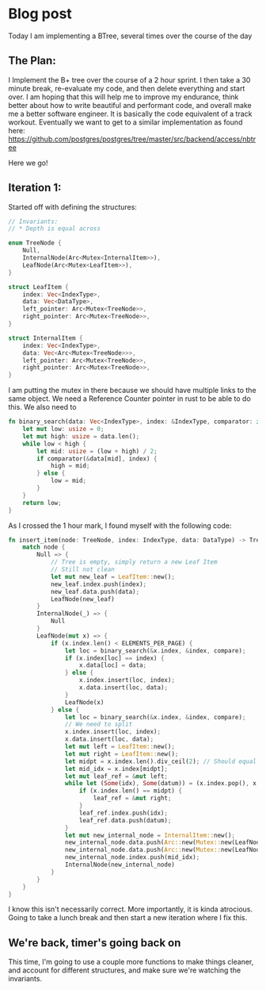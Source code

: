 # Blog post

Today I am implementing a BTree, several times over the course of the day

## The Plan:
I Implement the B+ tree over the course of a 2 hour sprint. 
I then take a 30 minute break, re-evaluate my code, and then
delete everything and start over. 
I am hoping that this will help me to improve my endurance,
think better about how to write beautiful and performant code,
and overall make me a better software engineer. It is basically
the code equivalent of a track workout. Eventually we want to
get to a similar implementation as found here: 
https://github.com/postgres/postgres/tree/master/src/backend/access/nbtree

Here we go!

## Iteration 1:
Started off with defining the structures:
```rust
// Invariants:
// * Depth is equal across

enum TreeNode {
    Null,
    InternalNode(Arc<Mutex<InternalItem>>),
    LeafNode(Arc<Mutex<LeafItem>>),
}

struct LeafItem {
    index: Vec<IndexType>,
    data: Vec<DataType>,
    left_pointer: Arc<Mutex<TreeNode>>,
    right_pointer: Arc<Mutex<TreeNode>>,
}

struct InternalItem {
    index: Vec<IndexType>,
    data: Vec<Arc<Mutex<TreeNode>>>,
    left_pointer: Arc<Mutex<TreeNode>>,
    right_pointer: Arc<Mutex<TreeNode>>,
}

```
I am putting the mutex in there because we should have multiple links to the same object. 
We need a Reference Counter pointer in rust to be able to do this. We also need
to 

```rust
fn binary_search(data: Vec<IndexType>, index: &IndexType, comparator: impl Fn(&IndexType, &IndexType) -> bool) -> usize {
    let mut low: usize = 0;
    let mut high: usize = data.len();
    while low < high {
        let mid: usize = (low + high) / 2;
        if comparator(&data[mid], index) {
            high = mid;
        } else { 
            low = mid;
        }
    }
    return low;
}

```
As I crossed the 1 hour mark, I found myself with the following code:
```rust
fn insert_item(node: TreeNode, index: IndexType, data: DataType) -> TreeNode {
    match node {
        Null => {
            // Tree is empty, simply return a new Leaf Item
            // Still not clean
            let mut new_leaf = LeafItem::new();
            new_leaf.index.push(index);
            new_leaf.data.push(data);
            LeafNode(new_leaf)
        }
        InternalNode(_) => {
            Null
        }
        LeafNode(mut x) => {
            if (x.index.len() < ELEMENTS_PER_PAGE) {
                let loc = binary_search(&x.index, &index, compare);
                if (x.index[loc] == index) {
                    x.data[loc] = data;
                } else {
                    x.index.insert(loc, index);
                    x.data.insert(loc, data);
                }
                LeafNode(x)
            } else {
                let loc = binary_search(&x.index, &index, compare);
                // We need to split
                x.index.insert(loc, index);
                x.data.insert(loc, data);
                let mut left = LeafItem::new();
                let mut right = LeafItem::new();
                let midpt = x.index.len().div_ceil(2); // Should equal 3
                let mid_idx = x.index[midpt];
                let mut leaf_ref = &mut left;
                while let (Some(idx), Some(datum)) = (x.index.pop(), x.data.pop()) {
                    if (x.index.len() == midpt) {
                        leaf_ref = &mut right;
                    }
                    leaf_ref.index.push(idx);
                    leaf_ref.data.push(datum);
                }
                let mut new_internal_node = InternalItem::new();
                new_internal_node.data.push(Arc::new(Mutex::new(LeafNode(left))));
                new_internal_node.data.push(Arc::new(Mutex::new(LeafNode(right))));
                new_internal_node.index.push(mid_idx);
                InternalNode(new_internal_node)
            }
        }
    }
}

```
I know this isn't necessarily correct. More importantly, it is kinda atrocious. 
Going to take a lunch break and then start a new iteration where I fix this.

## We're back, timer's going back on
This time, I'm going to use a couple more functions to make things cleaner, and account
for different structures, and make sure we're watching the invariants.


